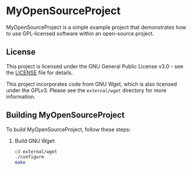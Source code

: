 # MyOpenSourceProject

MyOpenSourceProject is a simple example project that demonstrates how to use GPL-licensed software within an open-source project.

## License

This project is licensed under the GNU General Public License v3.0 - see the [LICENSE](LICENSE) file for details.

This project incorporates code from GNU Wget, which is also licensed under the GPLv3. Please see the `external/wget` directory for more information.

## Building MyOpenSourceProject

To build MyOpenSourceProject, follow these steps:

1. Build GNU Wget:
   ```sh
   cd external/wget
   ./configure
   make
   ```
